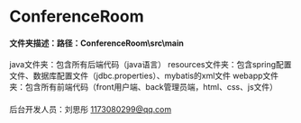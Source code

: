 # ConferenceRoom

#### 文件夹描述：路径：ConferenceRoom\src\main
java文件夹：包含所有后端代码（java语言）
resources文件夹：包含spring配置文件、数据库配置文件（jdbc.properties）、mybatis的xml文件
webapp文件夹：包含所有前端代码（front用户端、back管理员端，html、css、js文件）

####
后台开发人员：刘思彤 1173080299@qq.com

